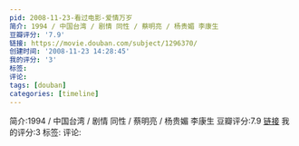 ```yaml
---
pid: 2008-11-23-看过电影-爱情万岁
简介: 1994 / 中国台湾 / 剧情 同性 / 蔡明亮 / 杨贵媚 李康生
豆瓣评分: '7.9'
链接: https://movie.douban.com/subject/1296370/
创建时间: '2008-11-23 14:28:45'
我的评分: '3'
标签:
评论:
tags: [douban]
categories: [timeline]
---
```

简介:1994 / 中国台湾 / 剧情 同性 / 蔡明亮 / 杨贵媚 李康生
豆瓣评分:7.9
[链接](https://movie.douban.com/subject/1296370/)
我的评分:3
标签:
评论:
